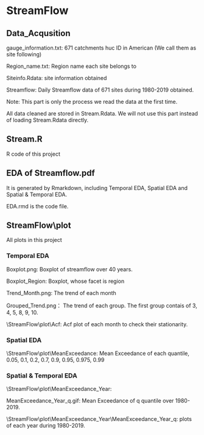 # StreamFlow

## Data_Acqusition
  gauge_information.txt: 671 catchments huc ID in American (We call them as site following)
  
  Region_name.txt: Region name each site belongs to
  
  Siteinfo.Rdata: site information obtained
  
  Streamflow: Daily Streamflow data of 671 sites during 1980-2019 obtained.
  
  Note: This part is only the process we read the data at the first time. 
  
  All data cleaned are stored in Stream.Rdata. We will not use this part instead of loading Stream.Rdata directly.
## Stream.R  
  R code of this project
## EDA of Streamflow.pdf  
  It is generated by Rmarkdown, including Temporal EDA, Spatial EDA and Spatial & Temporal EDA.
  
  EDA.rmd is the code file. 
## StreamFlow\plot
  All plots in this project
  ### Temporal EDA
  Boxplot.png: Boxplot of streamflow over 40 years.
  
  Boxplot_Region: Boxplot, whose facet is region
  
  Trend_Month.png: The trend of each month
  
  Grouped_Trend.png： The trend of each group. The first group contais of 3, 4, 5, 8, 9, 10.
  
  \StreamFlow\plot\Acf: Acf plot of each month to check their stationarity.
  ### Spatial EDA
  \StreamFlow\plot\MeanExceedance: Mean Exceedance of each quantile, 0.05, 0.1, 0.2, 0.7, 0.9, 0.95, 0.975, 0.99
  ### Spatial & Temporal EDA
  \StreamFlow\plot\MeanExceedance_Year: 
  
  MeanExceedance_Year_q.gif: Mean Exceedance of q quantile over 1980-2019.
  
  \StreamFlow\plot\MeanExceedance_Year\MeanExceedance_Year_q: plots of each year during 1980-2019.
